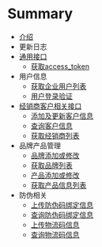 # Summary

* [介绍](README.md)
* 更新日志
* [通用接口](chapter1.md)
   * [获取access_token](access_token.md)
* 用户信息
   * [获取企业用户列表](user_list_api.md)
   * [用户登录验证](user_login.md)
* [经销商客户相关接口](custom_edit.md)
   * [添加及更新客户信息](添加及更新客户信息.md)
   * [查询客户信息](查询客户信息.md)
   * [获取经销商列表](获取经销商列表.md)
* 品牌产品管理
   * [品牌添加或修改](pin_pai_tian_jia_huo_xiu_gai.md)
   * [获取品牌列表](huo_qu_pin_pai_lie_biao.md)
   * [产品添加或修改](chan_pin_tian_jia_huo_xiu_gai.md)
   * [获取产品信息列表](huo_qu_chan_pin_xin_xi_lie_biao.md)
* 防伪相关
   * [上传防伪码绑定信息](shang_chuan_fang_wei_ma_bang_ding_xin_xi.md)
   * [查询防伪码绑定信息](cha_xun_fang_wei_ma_bang_ding_xin_xi.md)
   * [上传物流码信息](shang_chuan_wu_liu_ma_xin_xi.md)
   * [查询物流码信息](cha_xun_wu_liu_ma_xin_xi.md)

